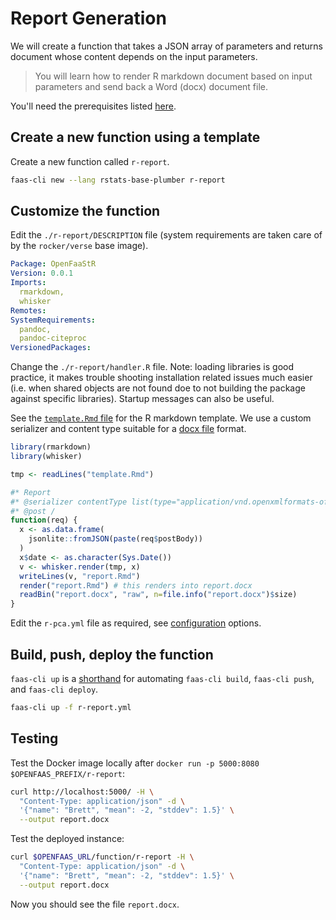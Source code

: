 # Report Generation

We will create a function that takes a JSON array of parameters and returns document whose content depends on the input parameters.

> You will learn how to render R markdown document based on input parameters and send back a Word (docx) document file.

You'll need the prerequisites listed [here](https://github.com/analythium/openfaas-rstats-templates/tree/master/examples).

## Create a new function using a template

Create a new function called `r-report`.

```bash
faas-cli new --lang rstats-base-plumber r-report
```

## Customize the function

Edit the `./r-report/DESCRIPTION` file (system requirements are taken care of by the `rocker/verse` base image).

```yaml
Package: OpenFaaStR
Version: 0.0.1
Imports:
  rmarkdown,
  whisker
Remotes:
SystemRequirements:
  pandoc,
  pandoc-citeproc
VersionedPackages:
```

Change the `./r-report/handler.R` file.
Note: loading libraries is good practice, it makes trouble shooting installation related
issues much easier (i.e. when shared objects are not found doe to not building
the package against specific libraries). Startup messages can also be useful.

See the [`template.Rmd` file](template.Rmd) for the R markdown template.
We use a custom serializer and content type suitable for a [docx file](https://developer.mozilla.org/en-US/docs/Web/HTTP/Basics_of_HTTP/MIME_types/Common_types) format.

```R
library(rmarkdown)
library(whisker)

tmp <- readLines("template.Rmd")

#* Report
#* @serializer contentType list(type="application/vnd.openxmlformats-officedocument.wordprocessingml.document")
#* @post /
function(req) {
  x <- as.data.frame(
    jsonlite::fromJSON(paste(req$postBody))
  )
  x$date <- as.character(Sys.Date())
  v <- whisker.render(tmp, x)
  writeLines(v, "report.Rmd")
  render("report.Rmd") # this renders into report.docx
  readBin("report.docx", "raw", n=file.info("report.docx")$size)
}
```

Edit the `r-pca.yml` file as required, see [configuration](https://docs.openfaas.com/reference/yaml/) options.

## Build, push, deploy the function

`faas-cli up` is a [shorthand](https://docs.openfaas.com/cli/templates/)
for automating `faas-cli build`, `faas-cli push`, and `faas-cli deploy`.

```bash
faas-cli up -f r-report.yml
```

## Testing

Test the Docker image locally after `docker run -p 5000:8080 $OPENFAAS_PREFIX/r-report`:

```bash
curl http://localhost:5000/ -H \
  "Content-Type: application/json" -d \
  '{"name": "Brett", "mean": -2, "stddev": 1.5}' \
  --output report.docx
```

Test the deployed instance:

```bash
curl $OPENFAAS_URL/function/r-report -H \
  "Content-Type: application/json" -d \
  '{"name": "Brett", "mean": -2, "stddev": 1.5}' \
  --output report.docx
```

Now you should see the file `report.docx`.

